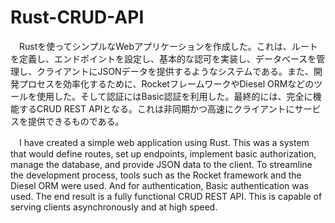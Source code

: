 # Rust-CRUD-API
　Rustを使ってシンプルなWebアプリケーションを作成した。これは、ルートを定義し、エンドポイントを設定し、基本的な認可を実装し、データベースを管理し、クライアントにJSONデータを提供するようなシステムである。また、開発プロセスを効率化するために、RocketフレームワークやDiesel ORMなどのツールを使用した。そして認証にはBasic認証を利用した。最終的には、完全に機能するCRUD REST APIとなる。これは非同期かつ高速にクライアントにサービスを提供できるものである。

　I have created a simple web application using Rust. This was a system that would define routes, set up endpoints, implement basic authorization, manage the database, and provide JSON data to the client. To streamline the development process, tools such as the Rocket framework and the Diesel ORM were used. And for authentication, Basic authentication was used. The end result is a fully functional CRUD REST API. This is capable of serving clients asynchronously and at high speed.
